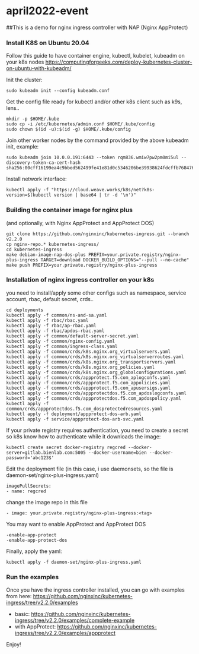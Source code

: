 # april2022-event
##This is a demo for nginx ingress controller with NAP (Nginx AppProtect)

### Install K8S on Ubuntu 20.04
Follow this guide to have container engine, kubectl, kubelet, kubeadm on your k8s nodes
https://computingforgeeks.com/deploy-kubernetes-cluster-on-ubuntu-with-kubeadm/

Init the cluster:
```
sudo kubeadm init --config kubeadm.conf
```
Get the config file ready for kubectl and/or other k8s client such as k9s, lens..
```
mkdir -p $HOME/.kube
sudo cp -i /etc/kubernetes/admin.conf $HOME/.kube/config
sudo chown $(id -u):$(id -g) $HOME/.kube/config
```
Join other worker nodes by the command provided by the above kubeadm init, example:
```
sudo kubeadm join 10.0.0.191:6443 --token rqm836.wmiw7pw2pm0mi5ul --discovery-token-ca-cert-hash sha256:00cff16199ea4c9bbed562499fe41e81d0c5346206be39938624fdcffb768476
```
Install network interface:
```
kubectl apply -f "https://cloud.weave.works/k8s/net?k8s-version=$(kubectl version | base64 | tr -d '\n')"
```
### Building the container image for nginx plus
(and optionally, with Nginx AppProtect and AppProtect DOS)
```
git clone https://github.com/nginxinc/kubernetes-ingress.git --branch v2.2.0
cp nginx-repo.* kubernetes-ingress/
cd kubernetes-ingress
make debian-image-nap-dos-plus PREFIX=your.private.registry/nginx-plus-ingress TARGET=download DOCKER_BUILD_OPTIONS="--pull --no-cache" 
make push PREFIX=your.private.registry/nginx-plus-ingress
```
### Installation of nginx ingress controller on your k8s
you need to install/apply some other configs such as namespace, service account, rbac, default secret, crds..
```
cd deployments
kubectl apply -f common/ns-and-sa.yaml
kubectl apply -f rbac/rbac.yaml
kubectl apply -f rbac/ap-rbac.yaml
kubectl apply -f rbac/apdos-rbac.yaml
kubectl apply -f common/default-server-secret.yaml
kubectl apply -f common/nginx-config.yaml
kubectl apply -f common/ingress-class.yaml
kubectl apply -f common/crds/k8s.nginx.org_virtualservers.yaml
kubectl apply -f common/crds/k8s.nginx.org_virtualserverroutes.yaml
kubectl apply -f common/crds/k8s.nginx.org_transportservers.yaml
kubectl apply -f common/crds/k8s.nginx.org_policies.yaml
kubectl apply -f common/crds/k8s.nginx.org_globalconfigurations.yaml
kubectl apply -f common/crds/appprotect.f5.com_aplogconfs.yaml
kubectl apply -f common/crds/appprotect.f5.com_appolicies.yaml
kubectl apply -f common/crds/appprotect.f5.com_apusersigs.yaml
kubectl apply -f common/crds/appprotectdos.f5.com_apdoslogconfs.yaml
kubectl apply -f common/crds/appprotectdos.f5.com_apdospolicy.yaml
kubectl apply -f common/crds/appprotectdos.f5.com_dosprotectedresources.yaml
kubectl apply -f deployment/appprotect-dos-arb.yaml
kubectl apply -f service/appprotect-dos-arb-svc.yaml
```
If your private registry requires authentication, you need to create a secret so k8s know how to authenticate while it downloads the image:
```
kubectl create secret docker-registry regcred --docker-server=gitlab.bienlab.com:5005 --docker-username=bien --docker-password='abc123$'
```
Edit the deployment file (in this case, i use daemonsets, so the file is daemon-set/nginx-plus-ingress.yaml)
```
imagePullSecrets:
- name: regcred
```
change the image repo in this file
```
- image: your.private.registry/nginx-plus-ingress:<tag>
```
You may want to enable AppProtect and AppProtect DOS
```
-enable-app-protect
-enable-app-protect-dos
```

Finally, apply the yaml:
```
kubectl apply -f daemon-set/nginx-plus-ingress.yaml
```
  
### Run the examples
Once you have the ingress controller installed, you can go with examples from here: https://github.com/nginxinc/kubernetes-ingress/tree/v2.2.0/examples
  - basic: https://github.com/nginxinc/kubernetes-ingress/tree/v2.2.0/examples/complete-example 
  - with AppProtect: https://github.com/nginxinc/kubernetes-ingress/tree/v2.2.0/examples/appprotect
  
 Enjoy!
 
